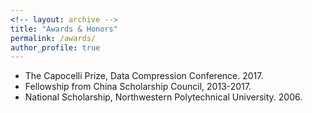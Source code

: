 ```yaml
---
<!-- layout: archive -->
title: "Awards & Honors"
permalink: /awards/
author_profile: true
---
```

* The Capocelli Prize, Data Compression Conference. 2017.
* Fellowship from China Scholarship Council, 2013-2017.
* National Scholarship, Northwestern Polytechnical University. 2006.
